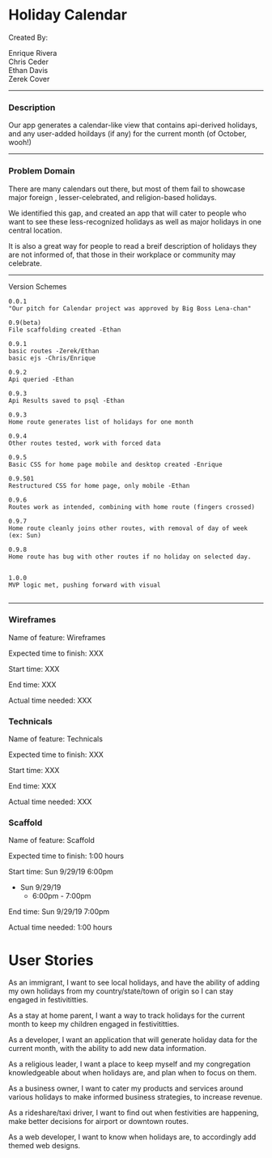 # Holiday Calendar<br>

Created By:

Enrique Rivera<br>
Chris Ceder<br>
Ethan Davis<br>
Zerek Cover<br>
___



### Description
Our app generates a calendar-like view that contains api-derived holidays, and any user-added hoildays (if any) for the current month (of October, wooh!)
___

### Problem Domain
There are many calendars out there, but most of them fail to showcase major foreign , lesser-celebrated, and religion-based holidays.<br>

We identified this gap, and created an app that will cater to people who want to see these less-recognized holidays as well as major holidays in one central location.

It is also a great way for people to read a breif description of holidays they are not informed of, that those in their workplace or community may celebrate.
___
Version Schemes

```
0.0.1
"Our pitch for Calendar project was approved by Big Boss Lena-chan"

0.9(beta)
File scaffolding created -Ethan

0.9.1
basic routes -Zerek/Ethan
basic ejs -Chris/Enrique

0.9.2
Api queried -Ethan

0.9.3
Api Results saved to psql -Ethan

0.9.3
Home route generates list of holidays for one month

0.9.4
Other routes tested, work with forced data

0.9.5
Basic CSS for home page mobile and desktop created -Enrique

0.9.501
Restructured CSS for home page, only mobile -Ethan

0.9.6
Routes work as intended, combining with home route (fingers crossed)

0.9.7
Home route cleanly joins other routes, with removal of day of week (ex: Sun)

0.9.8
Home route has bug with other routes if no holiday on selected day.


1.0.0
MVP logic met, pushing forward with visual


```
___


### Wireframes

Name of feature: Wireframes

Expected time to finish: XXX

Start time: XXX

End time: XXX

Actual time needed: XXX

### Technicals

Name of feature: Technicals

Expected time to finish: XXX

Start time: XXX

End time: XXX

Actual time needed: XXX

### Scaffold

Name of feature: Scaffold

Expected time to finish: 1:00 hours

Start time: Sun 9/29/19 6:00pm

- Sun 9/29/19
  - 6:00pm - 7:00pm

End time: Sun 9/29/19 7:00pm

Actual time needed: 1:00 hours


# User Stories

As an immigrant, I want to see local holidays, and have the ability of adding my own holidays from my country/state/town of origin so I can stay engaged in festivititties.

As a stay at home parent, I want a way to track holidays for the current month to keep my children engaged in festivititties.

As a developer, I want an application that will generate holiday data for the current month, with the ability to add new data information.

As a religious leader, I want a place to keep myself and my congregation knowledgeable about when holidays are, and plan when to focus on them.

As a business owner, I want to cater my products and services around various holidays to make informed business strategies, to increase revenue.


As a rideshare/taxi driver, I want to find out when festivities are happening, make better decisions for airport or downtown routes.

As a web developer, I want to know when holidays are, to accordingly add themed web designs.



